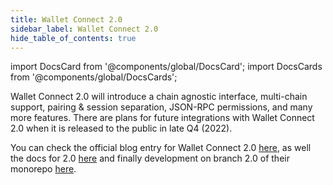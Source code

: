```yaml
---
title: Wallet Connect 2.0
sidebar_label: Wallet Connect 2.0
hide_table_of_contents: true
---
```


import DocsCard from '@components/global/DocsCard';
import DocsCards from '@components/global/DocsCards';

<head>
  <meta
    name="description"
    content="Wallet Connect 2.0 will introduce a chain agnostic interface, there are plans for future integrations with Wallet Connect 2.0 when it is released to the public in late Q4 (2022)."
  />
  <style>{`
    :root {
      --doc-item-container-width: 60rem;
    }
  `}</style>
</head>

<intro-end />

Wallet Connect 2.0 will introduce a chain agnostic interface, multi-chain support, pairing & session separation, JSON-RPC permissions, and many more features. There are plans for future integrations with Wallet Connect 2.0 when it is released to the public in late Q4 (2022).

You can check the official blog entry for Wallet Connect 2.0 [here](https://medium.com/walletconnect/walletconnect-v2-0-protocol-whats-new-3243fa80d312), as well the docs for 2.0 [here](https://docs.walletconnect.com/2.0/) and finally development on branch 2.0 of their monorepo [here](https://github.com/WalletConnect/walletconnect-monorepo/tree/v2.0).
